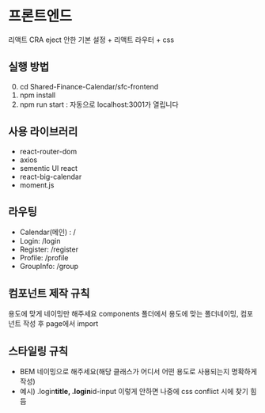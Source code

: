 # 프론트엔드

리액트 CRA eject 안한 기본 설정 + 리액트 라우터 + css

## 실행 방법

0. cd Shared-Finance-Calendar/sfc-frontend
1. npm install
2. npm run start : 자동으로 localhost:3001가 열립니다

## 사용 라이브러리

- react-router-dom
- axios
- sementic UI react
- react-big-calendar
- moment.js

## 라우팅

- Calendar(메인) : /
- Login: /login
- Register: /register
- Profile: /profile
- GroupInfo: /group

## 컴포넌트 제작 규칙

용도에 맞게 네이밍만 해주세요
components 폴더에서 용도에 맞는 폴더네이밍, 컴포넌트 작성 후 page에서 import

## 스타일링 규칙

- BEM 네이밍으로 해주세요(해당 클래스가 어디서 어떤 용도로 사용되는지 명확하게 작성)
- 예시) .login**title, .login**id-input 이렇게 안하면 나중에 css conflict 시에 찾기 힘듬
